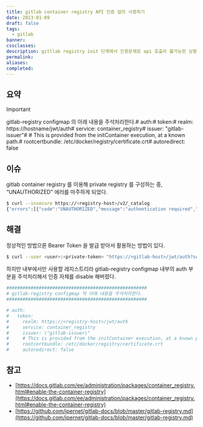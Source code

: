 ```yaml
---
title: gitlab container registry API 인증 없이 사용하기
date: 2023-01-09
draft: false
tags:
  - gitlab
banner: 
cssclasses: 
description: gitllab registry init 단계에서 인증문제로 api 호출이 불가능한 상황에 대한 임시대응 방법을 알아본다.
permalink: 
aliases: 
completed:
---
```

## 요약

> [!important]  
> gitlab-registry configmap 의 아래 내용을 주석처리한다.# auth:# token:# realm: https://hostname/jwt/auth# service: container_registry# issuer: \"gitlab-issuer\"# # This is provided from the initContainer execution, at a known path.# rootcertbundle: /etc/docker/registry/certificate.crt# autoredirect: false  

## 이슈

gitlab container registry 를 이용해 private registry 를 구성하는 중, “UNAUTHORIZED” 에러를 마주하게 되었다.

```Bash
$ curl --insecure https://<registry-host>/v2/_catalog
{"errors":[{"code":"UNAUTHORIZED","message":"authentication required","detail":[{"Type":"registry","Class":"","Name":"catalog","Action":"*"}]}]}
```

## 해결

정상적인 방법으론 Bearer Token 을 발급 받아서 활용하는 방법이 있다.

```Bash
$ curl --user <user>:<private-token> "https://<gitlab-host>/jwt/auth?service=container_registry&scope=repository:group/project:push,pull" | jq '.token'
```

  

하지만 내부에서만 사용할 레지스트리라 gitlab-registry configmap 내부의 auth 부분을 주석처리해서 인증 자체를 disable 해버렸다.

```Bash
####################################################
# gitlab-registry configmap 의 아래 내용을 주석처리한다.
####################################################

# auth:
#   token:
#     realm: https://<registry-host>/jwt/auth
#     service: container_registry
#     issuer: \"gitlab-issuer\"
#     # This is provided from the initContainer execution, at a known path.
#     rootcertbundle: /etc/docker/registry/certificate.crt
#     autoredirect: false
```

## 참고

- [https://docs.gitlab.com/ee/administration/packages/container_registry.html#enable-the-container-registry](https://docs.gitlab.com/ee/administration/packages/container_registry.html#enable-the-container-registry)
- [https://github.com/ipernet/gitlab-docs/blob/master/gitlab-registry.md](https://github.com/ipernet/gitlab-docs/blob/master/gitlab-registry.md)